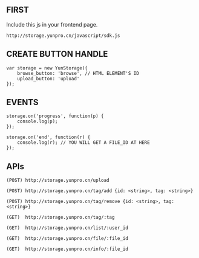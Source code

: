 FIRST
-----

Include this js in your frontend page.

```
http://storage.yunpro.cn/javascript/sdk.js
```

CREATE BUTTON HANDLE
--------------------

```
var storage = new YunStorage({
	browse_button: 'browse', // HTML ELEMENT'S ID
	upload_button: 'upload'
});
```

EVENTS
------

```
storage.on('progress', function(p) {
	console.log(p);
});

storage.on('end', function(r) {
	console.log(r); // YOU WILL GET A FILE_ID AT HERE
});
```

APIs
----

`(POST) http://storage.yunpro.cn/upload`

`(POST) http://storage.yunpro.cn/tag/add {id: <string>, tag: <string>}`

`(POST) http://storage.yunpro.cn/tag/remove {id: <string>, tag: <string>}`

`(GET)  http://storage.yunpro.cn/tag/:tag`

`(GET)  http://storage.yunpro.cn/list/:user_id`

`(GET)  http://storage.yunpro.cn/file/:file_id`

`(GET)  http://storage.yunpro.cn/info/:file_id`